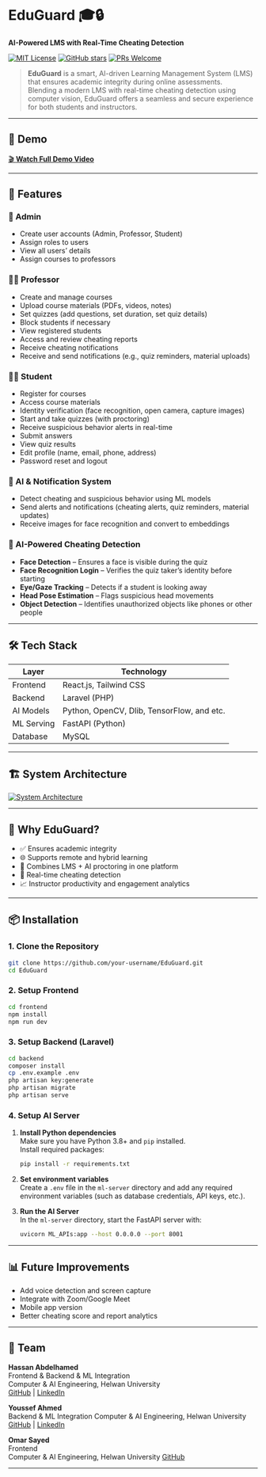 # EduGuard 🎓🔒

**AI-Powered LMS with Real-Time Cheating Detection**

[![MIT License](https://img.shields.io/badge/license-MIT-green.svg)](LICENSE)
[![GitHub stars](https://img.shields.io/github/stars/HassanAbdelhamed22/EduGuard-Monorepo?style=social)](https://github.com/HassanAbdelhamed22/EduGuard-Monorepo)
[![PRs Welcome](https://img.shields.io/badge/PRs-welcome-brightgreen.svg)](https://github.com/HassanAbdelhamed22/EduGuard-Monorepo/pulls)

> **EduGuard** is a smart, AI-driven Learning Management System (LMS) that ensures academic integrity during online assessments.  
> Blending a modern LMS with real-time cheating detection using computer vision, EduGuard offers a seamless and secure experience for both students and instructors.

---

## 📸 Demo

[🎬 **Watch Full Demo Video**](https://drive.google.com/file/d/1EwZKf_VV6rn2qdm_OYfcB5s6CKc4S-bS/view?usp=sharing)

---

## 🚀 Features

### 👤 Admin

- Create user accounts (Admin, Professor, Student)
- Assign roles to users
- View all users’ details
- Assign courses to professors

### 👨‍🏫 Professor

- Create and manage courses
- Upload course materials (PDFs, videos, notes)
- Set quizzes (add questions, set duration, set quiz details)
- Block students if necessary
- View registered students
- Access and review cheating reports
- Receive cheating notifications
- Receive and send notifications (e.g., quiz reminders, material uploads)

### 👨‍🎓 Student

- Register for courses
- Access course materials
- Identity verification (face recognition, open camera, capture images)
- Start and take quizzes (with proctoring)
- Receive suspicious behavior alerts in real-time
- Submit answers
- View quiz results
- Edit profile (name, email, phone, address)
- Password reset and logout

### 🤖 AI & Notification System

- Detect cheating and suspicious behavior using ML models
- Send alerts and notifications (cheating alerts, quiz reminders, material updates)
- Receive images for face recognition and convert to embeddings

### 🧠 AI-Powered Cheating Detection

- **Face Detection** – Ensures a face is visible during the quiz
- **Face Recognition Login** – Verifies the quiz taker’s identity before starting
- **Eye/Gaze Tracking** – Detects if a student is looking away
- **Head Pose Estimation** – Flags suspicious head movements
- **Object Detection** – Identifies unauthorized objects like phones or other people

---

## 🛠️ Tech Stack

| Layer      | Technology                                 |
| ---------- | ------------------------------------------ |
| Frontend   | React.js, Tailwind CSS                     |
| Backend    | Laravel (PHP)                              |
| AI Models  | Python, OpenCV, Dlib, TensorFlow, and etc. |
| ML Serving | FastAPI (Python)                           |
| Database   | MySQL                                      |

---

## 🏗️ System Architecture

[![System Architecture](https://drive.google.com/uc?id=10z5Cy2EvV-cyiGN44EdYkEEzevvxrabz)](https://drive.google.com/file/d/10z5Cy2EvV-cyiGN44EdYkEEzevvxrabz/view?usp=sharing)

---

## 🔐 Why EduGuard?

- ✅ Ensures academic integrity
- 🌐 Supports remote and hybrid learning
- 🧩 Combines LMS + AI proctoring in one platform
- 🧪 Real-time cheating detection
- 📈 Instructor productivity and engagement analytics

---

## 📦 Installation

### 1. Clone the Repository

```bash
git clone https://github.com/your-username/EduGuard.git
cd EduGuard
```

### 2. Setup Frontend

```bash
cd frontend
npm install
npm run dev
```

### 3. Setup Backend (Laravel)

```bash
cd backend
composer install
cp .env.example .env
php artisan key:generate
php artisan migrate
php artisan serve
```

### 4. Setup AI Server

1. **Install Python dependencies**  
   Make sure you have Python 3.8+ and `pip` installed.  
   Install required packages:

   ```bash
   pip install -r requirements.txt
   ```

2. **Set environment variables**  
   Create a `.env` file in the `ml-server` directory and add any required environment variables (such as database credentials, API keys, etc.).

3. **Run the AI Server**  
   In the `ml-server` directory, start the FastAPI server with:
   ```bash
   uvicorn ML_APIs:app --host 0.0.0.0 --port 8001
   ```

---

## 📊 Future Improvements

- Add voice detection and screen capture
- Integrate with Zoom/Google Meet
- Mobile app version
- Better cheating score and report analytics

---

## 👥 Team

**Hassan Abdelhamed**  
Frontend & Backend & ML Integration  
Computer & AI Engineering, Helwan University  
[GitHub](https://github.com/HassanAbdelhamed22) | [LinkedIn](https://www.linkedin.com/in/hassanabdelhamedh22/)

**Youssef Ahmed**  
Backend & ML Integration
Computer & AI Engineering, Helwan University  
[GitHub](https://github.com/Youssef-Ahmed-k) | [LinkedIn](https://www.linkedin.com/in/youssef-ahmed-541471342/)

**Omar Sayed**  
Frontend  
Computer & AI Engineering, Helwan University 
[GitHub](https://github.com/Omar-Sayed-22) 

---
